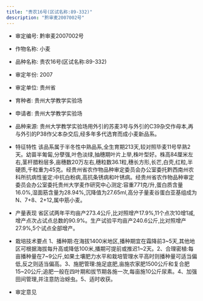 ```yaml
---
title: "贵农16号(区试名称:89-332)"
description: "黔审麦2007002号"
---
```

* 审定编号:  黔审麦2007002号

*  作物名称:  小麦

*  品种名称:  贵农16号(区试名称:89-332)

*  审定年份:  2007

*  审定单位:  贵州省

* 育种者:  贵州大学教学实验场

*  申请者:  贵州大学教学实验场

*  品种来源:  贵州大学教学实验场用外引的苏麦3号与外引的C39杂交作母本,再与外引的P38作父本杂交后,经多年多代选育而成小麦新品系。

*  特征特性
该品系属于半冬性中熟品系,全生育期213天,较对照毕麦11号早熟2天。幼苗半匍匐,分孽强,叶色淡绿,抽穗期叶片上举,株叶型好。株高84厘米左右,茎杆腊粉层多,亩穗数20万左右,穗粒数36.1粒,穗长方形,长芒,白壳,红粒,半硬质,千粒重为45克。经贵州省农作物品种审定委员会办公室委托黔西南州农科所抗病性鉴定:中抗白粉病,高抗条锈病和叶锈病。经贵州省农作物品种审定委员会办公室委托贵州大学麦作研究中心测定:容重771克/升,蛋白质含量16.0%,湿面筋含量为28.94%,沉降值为27.65ml,高分子量麦谷蛋白亚基组成为N、7+8、2+12,属中筋小麦。

*  产量表现
省区试两年平均亩产273.4公斤,比对照增产17.9%,11个点次10增1减,增产点次占试点总数的90.9%。生产试验平均亩产240.6公斤,比对照增产27.9%,5个试点全部增产。

*  栽培技术要点
1、播种期:在海拔1400米地区,播种期宜在霜降前3~5天,其他地区可根据海拔每升高或降低100米,播期可提前或推迟1~2天。2、合理密植:每亩播种量在7~9公斤,如果土壤肥力水平和栽培管理水平高时则播种量可适当偏低,反之则适当偏高。3、施肥管理:施足底肥,亩施农家肥1500公斤和复合肥15~20公斤;追肥一般在四叶期和拔节期各施一次,每亩施10公斤尿素。4、加强田间管理,并注意防治蚜虫。5、适时收获。

*  审定意见

